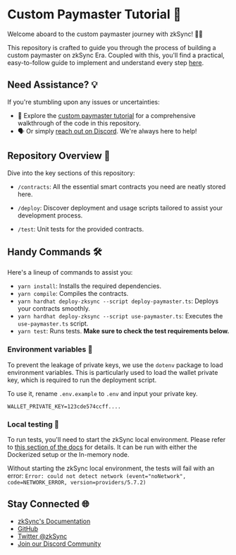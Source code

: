 # Custom Paymaster Tutorial 📖

Welcome aboard to the custom paymaster journey with zkSync! 🚀🌌

This repository is crafted to guide you through the process of building a custom paymaster on zkSync Era. Coupled with this, you'll find a practical, easy-to-follow guide to implement and understand every step [here](https://era.zksync.io/docs/dev/tutorials/custom-paymaster-tutorial.html).

## Need Assistance? 💡

If you're stumbling upon any issues or uncertainties:

- 📖 Explore the [custom paymaster tutorial](https://era.zksync.io/docs/dev/tutorials/custom-paymaster-tutorial.html) for a comprehensive walkthrough of the code in this repository.
- 🗣️ Or simply [reach out on Discord](https://join.zksync.dev/). We're always here to help!

## Repository Overview 📂

Dive into the key sections of this repository:

- `/contracts`: All the essential smart contracts you need are neatly stored here.

- `/deploy`: Discover deployment and usage scripts tailored to assist your development process.

- `/test`: Unit tests for the provided contracts.

## Handy Commands 🛠️

Here's a lineup of commands to assist you:

- `yarn install`: Installs the required dependencies.
- `yarn compile`: Compiles the contracts.
- `yarn hardhat deploy-zksync --script deploy-paymaster.ts`: Deploys your contracts smoothly.
- `yarn hardhat deploy-zksync --script use-paymaster.ts`: Executes the `use-paymaster.ts` script.
- `yarn test`: Runs tests. **Make sure to check the test requirements below.**

### Environment variables 🌳

To prevent the leakage of private keys, we use the `dotenv` package to load environment variables. This is particularly used to load the wallet private key, which is required to run the deployment script.

To use it, rename `.env.example` to `.env` and input your private key.

```
WALLET_PRIVATE_KEY=123cde574ccff....
```

### Local testing 🧪

To run tests, you'll need to start the zkSync local environment. Please refer to [this section of the docs](https://era.zksync.io/docs/tools/testing/) for details. It can be run with either the Dockerized setup or the In-memory node.

Without starting the zkSync local environment, the tests will fail with an error: `Error: could not detect network (event="noNetwork", code=NETWORK_ERROR, version=providers/5.7.2)`

## Stay Connected 🌐

- [zkSync's Documentation](https://era.zksync.io/docs/)
- [GitHub](https://github.com/matter-labs)
- [Twitter @zkSync](https://twitter.com/zksync)
- [Join our Discord Community](https://join.zksync.dev)
